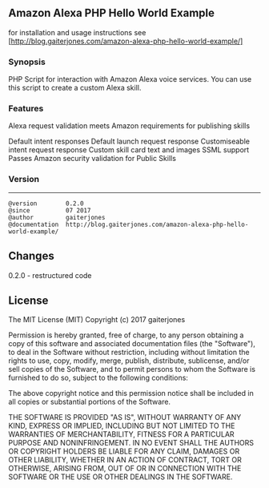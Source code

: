 ## Amazon Alexa PHP Hello World Example

for installation and usage instructions see [http://blog.gaiterjones.com/amazon-alexa-php-hello-world-example/]

### Synopsis
PHP Script for interaction with Amazon Alexa voice services. You can use this script to create a custom Alexa skill.

### Features
Alexa request validation meets Amazon requirements for publishing skills

Default intent responses
Default launch request response
Customiseable intent request response
Custom skill card text and images
SSML support
Passes Amazon security validation for Public Skills

### Version
***
	@version		0.2.0
	@since			07 2017
	@author			gaiterjones
	@documentation	http://blog.gaiterjones.com/amazon-alexa-php-hello-world-example/

## Changes

0.2.0 - restructured code

## License

The MIT License (MIT)
Copyright (c) 2017 gaiterjones

Permission is hereby granted, free of charge, to any person obtaining a copy of this software and associated documentation files (the "Software"), to deal in the Software without restriction, including without limitation the rights to use, copy, modify, merge, publish, distribute, sublicense, and/or sell copies of the Software, and to permit persons to whom the Software is furnished to do so, subject to the following conditions:

The above copyright notice and this permission notice shall be included in all copies or substantial portions of the Software.

THE SOFTWARE IS PROVIDED "AS IS", WITHOUT WARRANTY OF ANY KIND, EXPRESS OR IMPLIED, INCLUDING BUT NOT LIMITED TO THE WARRANTIES OF MERCHANTABILITY, FITNESS FOR A PARTICULAR PURPOSE AND NONINFRINGEMENT. IN NO EVENT SHALL THE AUTHORS OR COPYRIGHT HOLDERS BE LIABLE FOR ANY CLAIM, DAMAGES OR OTHER LIABILITY, WHETHER IN AN ACTION OF CONTRACT, TORT OR OTHERWISE, ARISING FROM, OUT OF OR IN CONNECTION WITH THE SOFTWARE OR THE USE OR OTHER DEALINGS IN THE SOFTWARE.
